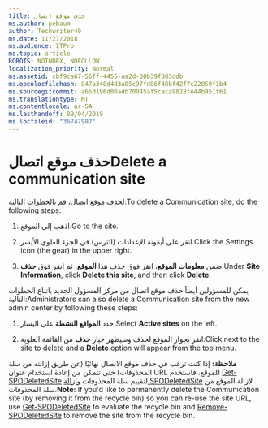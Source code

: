 ```yaml
---
title: حذف موقع اتصال
ms.author: pebaum
author: Techwriter40
ms.date: 11/27/2018
ms.audience: ITPro
ms.topic: article
ROBOTS: NOINDEX, NOFOLLOW
localization_priority: Normal
ms.assetid: cbf9ca67-56ff-4455-aa2d-30b39f883ddb
ms.openlocfilehash: 847a340d4d3a05c97fd86f48bf42f7c22859f1b4
ms.sourcegitcommit: a65d196d00adb70045af5caca9828fe44b951f61
ms.translationtype: MT
ms.contentlocale: ar-SA
ms.lasthandoff: 09/04/2019
ms.locfileid: "36747987"
---
```

# <a name="delete-a-communication-site"></a><span data-ttu-id="fce66-102">حذف موقع اتصال</span><span class="sxs-lookup"><span data-stu-id="fce66-102">Delete a communication site</span></span>

<span data-ttu-id="fce66-103">لحذف موقع اتصال، قم بالخطوات التالية:</span><span class="sxs-lookup"><span data-stu-id="fce66-103">To delete a Communication site, do the following steps:</span></span> 
  
1. <span data-ttu-id="fce66-104">اذهب إلى الموقع.</span><span class="sxs-lookup"><span data-stu-id="fce66-104">Go to the site.</span></span> 
  
2. <span data-ttu-id="fce66-105">انقر على أيقونة الإعدادات (الترس) في الجزء العلوي الأيسر.</span><span class="sxs-lookup"><span data-stu-id="fce66-105">Click the Settings icon (the gear) in the upper right.</span></span> 
  
3. <span data-ttu-id="fce66-106">ضمن **معلومات الموقع**، انقر فوق حذف هذا **الموقع**، ثم انقر فوق **حذف**.</span><span class="sxs-lookup"><span data-stu-id="fce66-106">Under **Site Information**, click **Delete this site**, and then click **Delete**.</span></span> 
  
<span data-ttu-id="fce66-107">يمكن للمسؤولين أيضاً حذف موقع اتصال من مركز المسؤول الجديد باتباع الخطوات التالية:</span><span class="sxs-lookup"><span data-stu-id="fce66-107">Administrators can also delete a Communication site from the new admin center by following these steps:</span></span> 
  
1. <span data-ttu-id="fce66-108">حدد **المواقع النشطة** على اليسار.</span><span class="sxs-lookup"><span data-stu-id="fce66-108">Select **Active sites** on the left.</span></span> 
  
2. <span data-ttu-id="fce66-109">انقر بجوار الموقع لحذف وسيظهر خيار **حذف** من القائمة العلوية.</span><span class="sxs-lookup"><span data-stu-id="fce66-109">Click next to the site to delete and a **Delete** option will appear from the top menu.</span></span> 
  
 <span data-ttu-id="fce66-110">**ملاحظة:** إذا كنت ترغب في حذف موقع الاتصال نهائيًا (عن طريق إزالته من سلة المحذوفات) حتى تتمكن من إعادة استخدام عنوان URL للموقع، فاستخدم [Get-SPODeletedSite](https://aka.ms/Get-SPODeletedSite) لتقييم سلة المحذوفات [وإزالة SPODeletedSite](https://aka.ms/Remove-SPODeletedSite) لإزالة الموقع من سلة المحذوفات.</span><span class="sxs-lookup"><span data-stu-id="fce66-110">**Note:** If you'd like to permanently delete the Communication site (by removing it from the recycle bin) so you can re-use the site URL, use [Get-SPODeletedSite](https://aka.ms/Get-SPODeletedSite) to evaluate the recycle bin and [Remove-SPODeletedSite](https://aka.ms/Remove-SPODeletedSite) to remove the site from the recycle bin.</span></span> 
  

